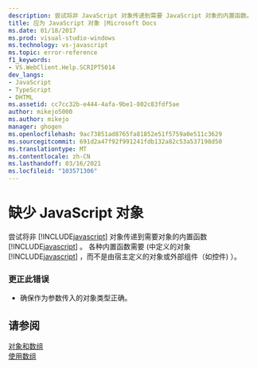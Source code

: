 ```yaml
---
description: 尝试将非 JavaScript 对象传递到需要 JavaScript 对象的内置函数。
title: 应为 JavaScript 对象 |Microsoft Docs
ms.date: 01/18/2017
ms.prod: visual-studio-windows
ms.technology: vs-javascript
ms.topic: error-reference
f1_keywords:
- VS.WebClient.Help.SCRIPT5014
dev_langs:
- JavaScript
- TypeScript
- DHTML
ms.assetid: cc7cc32b-e444-4afa-9be1-802c83fdf5ae
author: mikejo5000
ms.author: mikejo
manager: ghogen
ms.openlocfilehash: 9ac73851ad8765fa81852e51f5759a0e511c3629
ms.sourcegitcommit: 691d2a47f92f991241fdb132a82c53a537198d50
ms.translationtype: MT
ms.contentlocale: zh-CN
ms.lasthandoff: 03/16/2021
ms.locfileid: "103571306"
---
```

# <a name="javascript-object-expected"></a>缺少 JavaScript 对象
尝试将非 [!INCLUDE[javascript](../../javascript/includes/javascript-md.md)] 对象传递到需要对象的内置函数 [!INCLUDE[javascript](../../javascript/includes/javascript-md.md)] 。 各种内置函数需要 (中定义的对象 [!INCLUDE[javascript](../../javascript/includes/javascript-md.md)] ，而不是由宿主定义的对象或外部组件（如控件) ）。  
  
### <a name="to-correct-this-error"></a>更正此错误  
  
- 确保作为参数传入的对象类型正确。  
  
## <a name="see-also"></a>请参阅  
 [对象和数组](https://developer.mozilla.org/docs/Learn/JavaScript/Objects)   
 [使用数组](https://developer.mozilla.org/docs/Learn/JavaScript/First_steps/Arrays)
